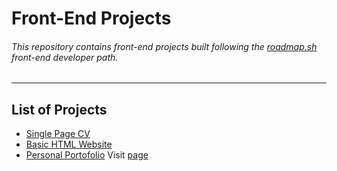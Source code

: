 # Front-End Projects

###### This repository contains front-end projects built following the [roadmap.sh](https://www.roadmap.sh) front-end developer path.
---
## List of Projects
- [Single Page CV](https://roadmap.sh/projects/single-page-cv)
- [Basic HTML Website](https://roadmap.sh/projects/basic-html-website)
- [Personal Portofolio](https://roadmap.sh/projects/portfolio-website) Visit [page](https://firhanaf.github.io/firhanaf-frontendproject.github.io/)
